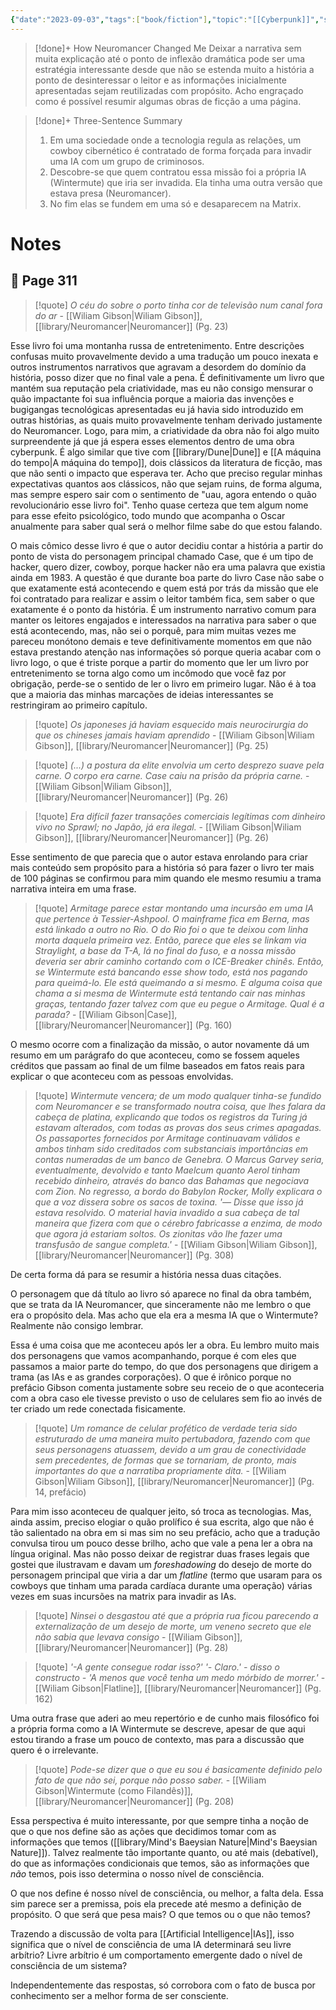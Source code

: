```yaml
---
{"date":"2023-09-03","tags":["book/fiction"],"topic":"[[Cyberpunk]]","start":"2022-08-01","finish":"2023-03-04","author":"[[Wiliam Gibson]]","year":"1983","sr-due":"2023-12-29","sr-interval":1,"sr-ease":210,"publish":true,"PassFrontmatter":true}
---
```


>[!done]+ How Neuromancer Changed Me
>Deixar a narrativa sem muita explicação até o ponto de inflexão dramática pode ser uma estratégia interessante desde que não se estenda muito a história a ponto de desinteressar o leitor e as informações inicialmente apresentadas sejam reutilizadas com propósito. Acho engraçado como é possível resumir algumas obras de ficção a uma página.

>[!done]+ Three-Sentence Summary 
>1. Em uma sociedade onde a tecnologia regula as relações, um cowboy cibernético é contratado de forma forçada para invadir uma IA com um grupo de criminosos. 
>2. Descobre-se que quem contratou essa missão foi a própria IA (Wintermute) que iria ser invadida. Ela tinha uma outra versão que estava presa (Neuromancer).
>3. No fim elas se fundem em uma só e desaparecem na Matrix.

# Notes

## 🔖 Page 311


<div class="transclusion internal-embed is-loaded"><div class="markdown-embed">




> [!quote] *O céu do sobre o porto tinha cor de televisão num canal fora do ar*
> \- [[Wiliam Gibson\|Wiliam Gibson]], [[library/Neuromancer\|Neuromancer]] (Pg. 23)


</div></div>


Esse livro foi uma montanha russa de entretenimento. Entre descrições confusas muito provavelmente devido a uma tradução um pouco inexata e outros instrumentos narrativos que agravam a desordem do domínio da história, posso dizer que no final vale a pena. É definitivamente um livro que mantém sua reputação pela criatividade, mas eu não consigo mensurar o quão impactante foi sua influência porque a maioria das invenções e bugigangas tecnológicas apresentadas eu já havia sido introduzido em outras histórias, as quais muito provavelmente tenham derivado justamente do Neuromancer. Logo, para mim, a criatividade da obra não foi algo muito surpreendente já que já espera esses elementos dentro de uma obra cyberpunk. É algo similar que tive com [[library/Dune\|Dune]] e [[A máquina do tempo\|A máquina do tempo]], dois clássicos da literatura de ficção, mas que não senti o impacto que esperava ter. Acho que preciso regular minhas expectativas quantos aos clássicos, não que sejam ruins, de forma alguma, mas sempre espero sair com o sentimento de "uau, agora entendo o quão revolucionário esse livro foi". Tenho quase certeza que tem algum nome para esse efeito psicológico, todo mundo que acompanha o Oscar anualmente para saber qual será o melhor filme sabe do que estou falando. 

O mais cômico desse livro é que o autor decidiu contar a história a partir do ponto de vista do personagem principal chamado Case, que é um tipo de hacker, quero dizer, cowboy, porque hacker não era uma palavra que existia ainda em 1983. A questão é que durante boa parte do livro Case não sabe o que exatamente está acontecendo e quem está por trás da missão que ele foi contratado para realizar e assim o leitor também fica, sem saber o que exatamente é o ponto da história. É um instrumento narrativo comum para manter os leitores engajados e interessados na narrativa para saber o que está acontecendo, mas, não sei o porquê, para mim muitas vezes me pareceu monótono demais e teve definitivamente momentos em que não estava prestando atenção nas informações só porque queria acabar com o livro logo, o que é triste porque a partir do momento que ler um livro por entretenimento se torna algo como um incômodo que você faz por obrigação, perde-se o sentido de ler o livro em primeiro lugar. Não é à toa que a maioria das minhas marcações de ideias interessantes se restringiram ao primeiro capítulo.


<div class="transclusion internal-embed is-loaded"><div class="markdown-embed">




> [!quote] *Os japoneses já haviam esquecido mais neurocirurgia do que os chineses jamais haviam aprendido*
> \- [[Wiliam Gibson\|Wiliam Gibson]], [[library/Neuromancer\|Neuromancer]] (Pg. 25)


</div></div>



<div class="transclusion internal-embed is-loaded"><div class="markdown-embed">




> [!quote] *(...) a postura da elite envolvia um certo desprezo suave pela carne. O corpo era carne. Case caiu na prisão da própria carne.*
> \- [[Wiliam Gibson\|Wiliam Gibson]], [[library/Neuromancer\|Neuromancer]] (Pg. 26)


</div></div>



<div class="transclusion internal-embed is-loaded"><div class="markdown-embed">




>[!quote] *Era difícil fazer transações comerciais legítimas com dinheiro vivo no Sprawl; no Japão, já era ilegal.*
> \- [[Wiliam Gibson\|Wiliam Gibson]], [[library/Neuromancer\|Neuromancer]] (Pg. 26)


</div></div>


Esse sentimento de que parecia que o autor estava enrolando para criar mais conteúdo sem propósito para a história só para fazer o livro ter mais de 100 páginas se confirmou para mim quando ele mesmo resumiu a trama narrativa inteira em uma frase.


<div class="transclusion internal-embed is-loaded"><div class="markdown-embed">




> [!quote] *Armitage parece estar montando uma incursão em uma IA que pertence à Tessier-Ashpool. O mainframe fica em Berna, mas está linkado a outro no Rio. O do Rio foi o que te deixou com linha morta daquela primeira vez. Então, parece que eles se linkam via Straylight, a base da T-A, lá no final do fuso, e a nossa missão deveria ser abrir caminho cortando com o ICE-Breaker chinês. Então, se Wintermute está bancando esse show todo, está nos pagando para queimá-lo. Ele está queimando a si mesmo. E alguma coisa que chama a si mesma de Wintermute está tentando cair nas minhas graças, tentando fazer talvez com que eu pegue o Armitage. Qual é a parada?*
> \- [[Wiliam Gibson\|Case]], [[library/Neuromancer\|Neuromancer]] (Pg. 160)


</div></div>
 
O mesmo ocorre com a finalização da missão, o autor novamente dá um resumo em um parágrafo do que aconteceu, como se fossem aqueles créditos que passam ao final de um filme baseados em fatos reais para explicar o que aconteceu com as pessoas envolvidas.


<div class="transclusion internal-embed is-loaded"><div class="markdown-embed">




> [!quote] *Wintermute vencera; de um modo qualquer tinha-se fundido com Neuromancer e se transformado noutra coisa, que lhes falara da cabeça de platina, explicando que todos os registros da Turing já estavam alterados, com todas as provas dos seus crimes apagadas. Os passaportes fornecidos por Armitage continuavam válidos e ambos tinham sido creditados com substanciais importâncias em contas numeradas de um banco de Genebra. O Marcus Garvey seria, eventualmente, devolvido e tanto Maelcum quanto Aerol tinham recebido dinheiro, através do banco das Bahamas que negociava com Zion. No regresso, a bordo do Babylon Rocker, Molly explicara o que a voz dissera sobre os sacos de toxina. '— Disse que isso já estava resolvido. O material havia invadido a sua cabeça de tal maneira que fizera com que o cérebro fabricasse a enzima, de modo que agora já estariam soltos. Os zionitas vão lhe fazer uma transfusão de sangue completa.'*
> \- [[Wiliam Gibson\|Wiliam Gibson]], [[library/Neuromancer\|Neuromancer]] (Pg. 308)


</div></div>

De certa forma dá para se resumir a história nessa duas citações. 

O personagem que dá título ao livro só aparece no final da obra também, que se trata da IA Neuromancer, que sinceramente não me lembro o que era o propósito dela. Mas acho que ela era a mesma IA que o Wintermute? Realmente não consigo lembrar.

Essa é uma coisa que me aconteceu após ler a obra. Eu lembro muito mais dos personagens que vamos acompanhando, porque é com eles que passamos a maior parte do tempo, do que dos personagens que dirigem a trama (as IAs e as grandes corporações). O que é irônico porque no prefácio Gibson comenta justamente sobre seu receio de o que aconteceria com a obra caso ele tivesse previsto o uso de celulares sem fio ao invés de ter criado um rede conectada fisicamente. 


<div class="transclusion internal-embed is-loaded"><div class="markdown-embed">




> [!quote] *Um romance de celular profético de verdade teria sido estruturado de uma maneira muito pertubadora, fazendo com que seus personagens atuassem, devido a um grau de conectividade sem precedentes, de formas que se tornariam, de pronto, mais importantes do que a narratiba propriamente dita.*
> \- [[Wiliam Gibson\|Wiliam Gibson]], [[library/Neuromancer\|Neuromancer]] (Pg. 14, prefácio)


</div></div>

Para mim isso aconteceu de qualquer jeito, só troca as tecnologias. Mas, ainda assim, preciso elogiar o quão prolífico é sua escrita, algo que não é tão salientado na obra em si mas sim no seu prefácio, acho que a tradução convulsa tirou um pouco desse brilho, acho que vale a pena ler a obra na língua original. Mas não posso deixar de registrar duas frases legais que gostei que ilustravam e davam um *foreshadowing* do desejo de morte do personagem principal que viria a dar um *flatline* (termo que usaram para os cowboys que tinham uma parada cardíaca durante uma operação) várias vezes em suas incursões na matrix para invadir as IAs.


<div class="transclusion internal-embed is-loaded"><div class="markdown-embed">




> [!quote] *Ninsei o desgastou até que a própria rua ficou parecendo a externalização de um desejo de morte, um veneno secreto que ele não sabia que levava consigo*
> \- [[Wiliam Gibson]], [[library/Neuromancer\|Neuromancer]] (Pg. 28)



</div></div>



<div class="transclusion internal-embed is-loaded"><div class="markdown-embed">




> [!quote] *'-A gente consegue rodar isso?' '- Claro.' - disso o constructo - 'A menos que você tenha um medo mórbido de morrer.'*
> \- [[Wiliam Gibson\|Flatline]], [[library/Neuromancer\|Neuromancer]] (Pg. 162)


</div></div>

Uma outra frase que aderi ao meu repertório e de cunho mais filosófico foi a própria forma como a IA Wintermute se descreve, apesar de que aqui estou tirando a frase um pouco de contexto, mas para a discussão que quero é o irrelevante. 


<div class="transclusion internal-embed is-loaded"><div class="markdown-embed">




> [!quote] *Pode-se dizer que o que eu sou é basicamente definido pelo fato de que não sei, porque não posso saber.*
> \- [[Wiliam Gibson\|Wintermute (como Filandês)]], [[library/Neuromancer\|Neuromancer]] (Pg. 208)


</div></div>

Essa perspectiva é muito interessante, por que sempre tinha a noção de que o que nos define são as ações que decidimos tomar com as informações que temos ([[library/Mind's Baeysian Nature\|Mind's Baeysian Nature]]). Talvez realmente tão importante quanto, ou até mais (debatível), do que as informações condicionais que temos, são as informações que *não* temos, pois isso determina o nosso nível de consciência.

O que nos define é nosso nível de consciência, ou melhor, a falta dela. Essa sim parece ser a premissa, pois ela precede até mesmo a definição de propósito. O que será que pesa mais? O que temos ou o que não temos?

Trazendo a discussão de volta para [[Artificial Intelligence\|IAs]], isso significa que o nível de consciência de uma IA determinará seu livre arbítrio? Livre arbítrio é um comportamento emergente dado o nível de consciência de um sistema?

Independentemente das respostas, só corrobora com o fato de busca por conhecimento ser a melhor forma de ser consciente. 
 

 
 
